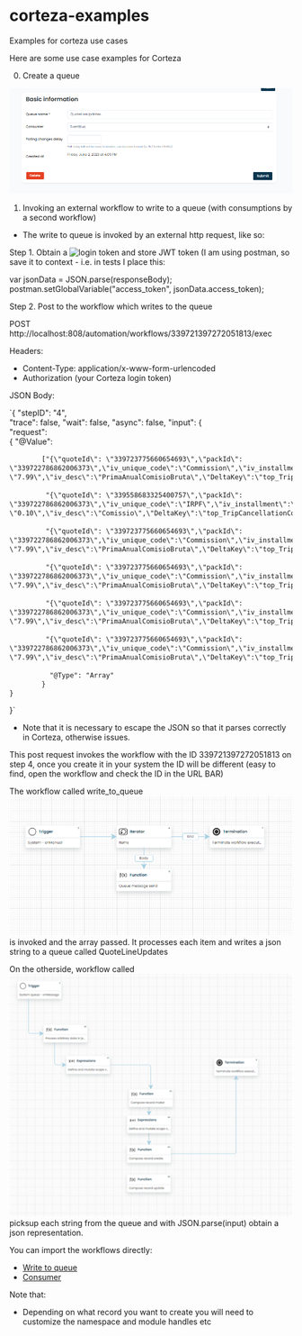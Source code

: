 # corteza-examples
Examples for corteza use cases


Here are some use case examples for Corteza

0. Create a queue

![Queue](https://github.com/mperestrelo/corteza-examples/blob/main/queue.png)

1. Invoking an external workflow to write to a queue (with consumptions by a second workflow)

* The write to queue  is invoked by an external http request, like so:

Step 1. Obtain a ![login token](![Queue](https://github.com/mperestrelo/corteza-examples/blob/main/login.png))  and store JWT token (I am using postman, so save it to context - i.e. in tests I place this:

var jsonData = JSON.parse(responseBody);
postman.setGlobalVariable("access_token", jsonData.access_token);

Step 2. Post to the workflow which writes to the queue

POST http://localhost:808/automation/workflows/339721397272051813/exec

Headers:
- Content-Type: application/x-www-form-urlencoded
- Authorization (your Corteza login token)

JSON Body:

`{
  "stepID": "4",  
  "trace": false,
  "wait": false,
  "async": false,
  "input": {              
        "request":         
            { "@Value": 
            
            ["{\"quoteId\": \"339723775660654693\",\"packId\": \"339722786862006373\",\"iv_unique_code\":\"Commission\",\"iv_installment\":\"O\",\"iv_value\": \"7.99\",\"iv_desc\":\"PrimaAnualComisioBruta\",\"DeltaKey\":\"top_TripCancellationCost.c3000\",\"iv_name\":\"Commission\",\"iv_value_type\":\"commission\",\"iv_value_basis\":\"gross\"}",
                
             "{\"quoteId\": \"339558683325400757\",\"packId\": \"339722786862006373\",\"iv_unique_code\":\"IRPF\",\"iv_installment\":\"O\",\"iv_value\": \"0.10\",\"iv_desc\":\"Comissio\",\"DeltaKey\":\"top_TripCancellationCost.c3000\",\"iv_name\":\"IRPF\",\"iv_value_type\":\"tax\",\"iv_value_basis\":\"gross\"}",
                
             "{\"quoteId\": \"339723775660654693\",\"packId\": \"339722786862006373\",\"iv_unique_code\":\"Commission\",\"iv_installment\":\"O\",\"iv_value\": \"7.99\",\"iv_desc\":\"PrimaAnualComisioBruta\",\"DeltaKey\":\"top_TripCancellationCost.c3000\",\"iv_name\":\"Commission\",\"iv_value_type\":\"commission\",\"iv_value_basis\":\"gross\"}",
                
             "{\"quoteId\": \"339723775660654693\",\"packId\": \"339722786862006373\",\"iv_unique_code\":\"Commission\",\"iv_installment\":\"O\",\"iv_value\": \"7.99\",\"iv_desc\":\"PrimaAnualComisioBruta\",\"DeltaKey\":\"top_TripCancellationCost.c3000\",\"iv_name\":\"Commission\",\"iv_value_type\":\"commission\",\"iv_value_basis\":\"gross\"}",
                
             "{\"quoteId\": \"339723775660654693\",\"packId\": \"339722786862006373\",\"iv_unique_code\":\"Commission\",\"iv_installment\":\"O\",\"iv_value\": \"7.99\",\"iv_desc\":\"PrimaAnualComisioBruta\",\"DeltaKey\":\"top_TripCancellationCost.c3000\",\"iv_name\":\"Commission\",\"iv_value_type\":\"commission\",\"iv_value_basis\":\"gross\"}",
                
             "{\"quoteId\": \"339723775660654693\",\"packId\": \"339722786862006373\",\"iv_unique_code\":\"Commission\",\"iv_installment\":\"O\",\"iv_value\": \"7.99\",\"iv_desc\":\"PrimaAnualComisioBruta\",\"DeltaKey\":\"top_TripCancellationCost.c3000\",\"iv_name\":\"Commission\",\"iv_value_type\":\"commission\",\"iv_value_basis\":\"gross\"}"],
                
              "@Type": "Array"
            }
    }
}`


* Note that it is necessary to escape the JSON so that it parses correctly in Corteza, otherwise issues.

This post request invokes the workflow with the ID 339721397272051813 on step 4, once you create it in your system the ID will be different (easy to find, open the workflow and check the ID in the URL BAR)

The workflow called write_to_queue ![write to queue](write_to_queue.png) is invoked and the array passed. It processes each item and writes a json string to a queue called QuoteLineUpdates

On the otherside, workflow called ![consumer](consumer.png) picksup each string from the queue and with JSON.parse(input) obtain a json representation.

You can import the workflows directly:
* [Write to queue](https://github.com/mperestrelo/corteza-examples/blob/main/WriteToQueue.json)
* [Consumer](https://github.com/mperestrelo/corteza-examples/blob/main/Consumer.json)



Note that:
* Depending on what record you want to create you will need to customize the namespace and module handles etc
